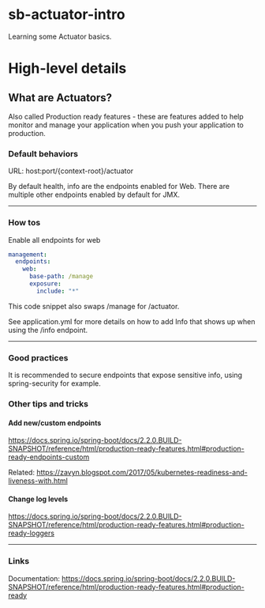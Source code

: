# sb-actuator-intro

Learning some Actuator basics.

# High-level details

## What are Actuators?

Also called Production ready features - these are features added to help monitor and manage your application when you push your application to production.

### Default behaviors

URL: host:port/{context-root}/actuator

By default health, info are the endpoints enabled for Web. There are multiple other endpoints enabled by default for JMX.

---
### How tos

Enable all endpoints for web

```yml
management:
  endpoints:
    web:
      base-path: /manage
      exposure:
        include: "*"
```

This code snippet also swaps /manage for /actuator.

See application.yml for more details on how to add Info that shows up when using the /info endpoint.

---
### Good practices

It is recommended to secure endpoints that expose sensitive info, using spring-security for example.

### Other tips and tricks

#### Add new/custom endpoints

https://docs.spring.io/spring-boot/docs/2.2.0.BUILD-SNAPSHOT/reference/html/production-ready-features.html#production-ready-endpoints-custom

Related: https://zavyn.blogspot.com/2017/05/kubernetes-readiness-and-liveness-with.html

#### Change log levels

https://docs.spring.io/spring-boot/docs/2.2.0.BUILD-SNAPSHOT/reference/html/production-ready-features.html#production-ready-loggers

---
### Links

Documentation: https://docs.spring.io/spring-boot/docs/2.2.0.BUILD-SNAPSHOT/reference/html/production-ready-features.html#production-ready
